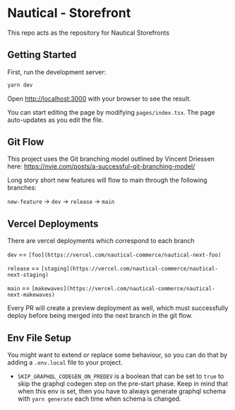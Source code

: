 # Nautical - Storefront

This repo acts as the repository for Nautical Storefronts

## Getting Started

First, run the development server:

```bash
yarn dev
```

Open [http://localhost:3000](http://localhost:3000) with your browser to see the result.

You can start editing the page by modifying `pages/index.tsx`. The page auto-updates as you edit the file.

## Git Flow

This project uses the Git branching model outlined by Vincent Driessen here: https://nvie.com/posts/a-successful-git-branching-model/

Long story short new features will flow to main through the following branches:

`new-feature` -> `dev` -> `release` -> `main`

## Vercel Deployments

There are vercel deployments which correspond to each branch

`dev` == `[foo](https://vercel.com/nautical-commerce/nautical-next-foo)`

`release` == `[staging](https://vercel.com/nautical-commerce/nautical-next-staging)`

`main` == `[makewaves](https://vercel.com/nautical-commerce/nautical-next-makewaves)`

Every PR will create a preview deployment as well, which must successfully deploy before being merged into the next branch in the git flow.

## Env File Setup

You might want to extend or replace some behaviour, so you can do that by adding a `.env.local` file to your project.

- `SKIP_GRAPHQL_CODEGEN_ON_PREDEV` is a boolean that can be set to `true` to skip the graphql codegen step on the pre-start phase.
  Keep in mind that when this env is set, then you have to always generate graphql schema with `yarn generate` each time when schema is changed.

